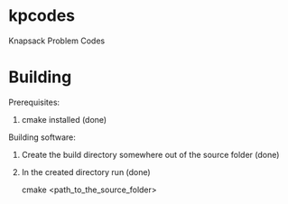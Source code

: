 # kpcodes

Knapsack Problem Codes


Building
========

Prerequisites: 

1. cmake installed  (done)

Building software:

1. Create the build directory somewhere out of the source folder (done)

2. In the created directory run (done)

   cmake <path_to_the_source_folder>


